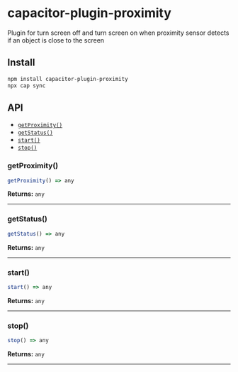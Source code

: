 # capacitor-plugin-proximity

Plugin for turn screen off and turn screen on when proximity sensor detects if an object is close to the screen

## Install

```bash
npm install capacitor-plugin-proximity
npx cap sync
```

## API

<docgen-index>

* [`getProximity()`](#getproximity)
* [`getStatus()`](#getstatus)
* [`start()`](#start)
* [`stop()`](#stop)

</docgen-index>

<docgen-api>
<!--Update the source file JSDoc comments and rerun docgen to update the docs below-->

### getProximity()

```typescript
getProximity() => any
```

**Returns:** <code>any</code>

--------------------


### getStatus()

```typescript
getStatus() => any
```

**Returns:** <code>any</code>

--------------------


### start()

```typescript
start() => any
```

**Returns:** <code>any</code>

--------------------


### stop()

```typescript
stop() => any
```

**Returns:** <code>any</code>

--------------------

</docgen-api>
